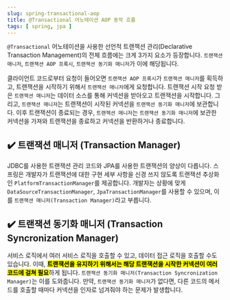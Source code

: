 ```yaml
---
slug: spring-transactional-aop
title: @Transactional 어노테이션 AOP 동작 흐름
tags: [ spring, jpa ]
---
```


`@Transactional` 어노테이션을 사용한 선언적 트랜잭션 관리(Declarative Transaction Management)의 전체 흐름에는 크게 3가지 요소가 등장합니다. `트랜잭션 매니저`, `트랜잭션 AOP 프록시`, `트랜잭션 동기화 매니저`가 이에 해당됩니다.

클라이언트 코드로부터 요청이 들어오면 `트랜잭션 AOP 프록시`가 `트랜잭션 매니저`를 획득하고, 트랜잭션을 시작하기 위해서 `트랜잭션 매니저`에게 요청합니다. 트랜잭션 시작 요청 받은 `트랜잭션 매니저`는 데이터 소스를 통해 커넥션을 받아오고 트랜잭션을 시작합니다. 그리고, `트랜잭션 매니저`는 트랜잭션이 시작된 커넥션을 `트랜잭션 동기화 매니저`에 보관합니다. 이후 트랜잭션이 종료되는 경우, `트랜잭션 매니저`는 `트랜잭션 동기화 매니저`에 보관한 커넥션을 가져와 트랜잭션을 종료하고 커넥션을 반환하거나 종료합니다.

## ✔️ 트랜잭션 매니저 (Transaction Manager)
JDBC를 사용한 트랜잭션 관리 코드와 JPA를 사용한 트랜잭션의 양상이 다릅니다. 스프링은 개발자가 트랜잭션에 대한 구현 세부 사항을 신경 쓰지 않도록 트랜잭션 추상화인 `PlatformTransactionManager`를 제공합니다. 개발자는 상황에 맞게 `DataSourceTransactionManager`, `JpaTransactionManager`를 사용할 수 있으며, 이를 `트랜잭션 매니저(Transaction Manager)`라고 부릅니다.

## ✔️ 트랜잭션 동기화 매니저 (Transaction Syncronization Manager)
서비스 로직에서 여러 서비스 로직을 호출할 수 있고, 데이터 접근 로직을 호출할 수도 있습니다. 이때, <mark>**트랜잭션을 유지하기 위해서는 해당 트랜잭션을 시작한 커넥션이 여러 코드에 걸쳐 필요**</mark>하게 됩니다. `트랜잭션 동기화 매니저(Transaction Syncronization Manager)`는 이를 도와줍니다. 만약, `트랜잭션 동기화 매니저`가 없다면, 다른 코드의 메서드를 호출할 때마다 커넥션을 인자로 넘겨줘야 하는 문제가 발생합니다.